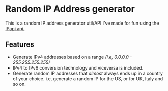 <h1> Random IP Address generator </h1>

<div>
    This is a random IP address generator util/API 
    I've made for fun using the <a href="https://ipapi.co/" target="_blank"> IPapi api. </a>
</div>

<h2>
    <strong>Features</strong>
</h2>

- Generate IPv4 addresses based on a range *(i.e, 0.0.0.0 - 255.255.255.255)* 
- IPv4 to IPv6 conversion technology and viceversa is included.
- Generate random IP addresses that *almost* always ends up in a country of your choice. i.e, generate a random IP for the US, or for UK, Italy and so on.
